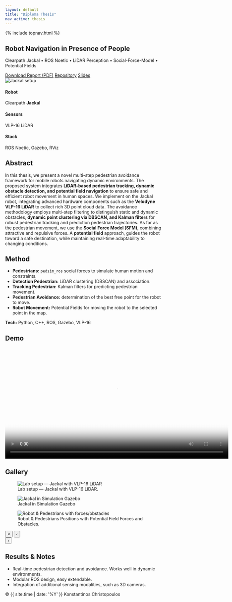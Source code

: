 ```yaml
---
layout: default
title: "Diploma Thesis"
nav_active: thesis
---
```


<link rel="stylesheet" href="{{ '/assets/css/style.css' | relative_url }}">

{% include topnav.html %}

<section class="section thesis-hero">
  <div class="thesis-title">
    <h1>Robot Navigation in Presence of People</h1>
    <p class="muted">Clearpath Jackal • ROS Noetic • LiDAR Perception • Social-Force-Model • Potential Fields</p>
    <div class="thesis-actions">
      <a class="btn primary" href="{{ 'assets/reports/Diploma_Thesis_Robotics.pdf' | relative_url }}" target="_blank">Download Report (PDF)</a>
      <a class="btn" href="https://github.com/YOUR_GITHUB/robot-navigation" target="_blank">Repository</a>
      <a class="btn ghost" href="{{ '/assets/reports/Robot_Navigation_Presentation.pdf' | relative_url }}" target="_blank">Slides</a>
    </div>
  </div>

  <div class="thesis-hero-media">
    <img src="{{ '/assets/img/Diploma/Robot-Navigation.png' | relative_url }}" alt="Jackal setup" class="hero-shot">
  </div>
</section>

<section class="section">
  <div class="kv-cards">
    <div class="kv">
      <h4>Robot</h4>
      <p>Clearpath <strong>Jackal</strong></p>
    </div>
    <div class="kv">
      <h4>Sensors</h4>
      <p>VLP-16 LiDAR</p>
    </div>
    <div class="kv">
      <h4>Stack</h4>
      <p>ROS Noetic, Gazebo, RViz</p>
    </div>
  </div>
</section>

<section class="section">
  <h2>Abstract</h2>
  <p>
   In this thesis, we present a novel multi-step pedestrian avoidance framework for mobile robots
  navigating dynamic environments. The proposed system integrates <strong>LiDAR-based pedestrian
  tracking, dynamic obstacle detection, and potential field navigation</strong> to ensure safe and efficient
  robot movement in human spaces. We implement on the Jackal robot, integrating advanced
  hardware components such as the <strong>Velodyne VLP-16 LiDAR</strong> to collect rich 3D point cloud
  data. The avoidance methodology employs multi-step filtering to distinguish static and dynamic
  obstacles, <strong>dynamic point clustering via DBSCAN, and Kalman filters</strong> for robust pedestrian
  tracking and prediction pedestrian trajectories. As far as the pedestrian movement, we use the
  <strong>Social Force Model (SFM)</strong>, combining attractive and repulsive forces. A <strong>potential field</strong> approach,
  guides the robot toward a safe destination, while maintaining real-time adaptability to changing
  conditions.
  </p>
</section>

<section class="section">
  <h2>Method</h2>
  <ul class="list-dot">
    <li><strong>Pedestrians:</strong> <code>pedsim_ros</code> social forces to simulate human motion and constraints.</li>
    <li><strong>Detection Pedestrian:</strong> LiDAR clustering (DBSCAN) and association.</li>
    <li><strong>Tracking Pedestrian:</strong> Kalman filters for predicting pedestrian movement.</li>
    <li><strong>Pedestrian Avoidance:</strong> determination of the best free point for the robot to move.</li>
    <li><strong>Robot Movement:</strong> Potential Fields for moving the robot to the selected point in the map.</li>
  </ul>
  <p class="p-tech"><strong>Tech:</strong> Python, C++, ROS, Gazebo, VLP-16</p>
</section>

<section class="section">
  <h2>Demo</h2>
  <div class="video-wrap">
      <video controls width="720" poster="{{ '/assets/img/Diploma/0deg_no_obs.mov' | relative_url }}">
        <source src="{{ 'assets/img/Diploma/0deg_no_obs.mov' | relative_url }}" type="video/mp4">
      </video>
  </div>
</section>


<!-- Gallery --> 
<section class="section">
  <h2>Gallery</h2>

  <div class="gallery-grid">
    <!-- Each tile -->
    <figure class="g-item">
      <img src="{{ '/assets/img/Diploma/jackal_lab.jpg' | relative_url }}" alt="Lab setup — Jackal with VLP-16 LiDAR" data-caption="Lab setup — Jackal with VLP-16 LiDAR">
      <figcaption>Lab setup — Jackal with VLP-16 LiDAR.</figcaption>
    </figure>
    <figure class="g-item">
      <img src="{{ '/assets/img/Diploma/jackal_sim.jpg' | relative_url }}" alt="Jackal in Simulation Gazebo" data-caption="Jackal in Simulation Gazebo">
      <figcaption>Jackal in Simulation Gazebo</figcaption>
    </figure>
    <figure class="g-item">
      <img src="{{ '/assets/img/Diploma/forces_in_map.png' | relative_url }}" alt="Robot & Pedestrians with forces/obstacles" data-caption="Robot & Pedestrians — forces and obstacles">
      <figcaption>Robot & Pedestrians Positions with Potential Field Forces and Obstacles.</figcaption>
    </figure>
  </div>

  <!-- Lightbox viewer -->
  <div class="lightbox" id="lightbox" aria-hidden="true">
    <button class="lb-close" aria-label="Close">×</button>
    <button class="lb-prev" aria-label="Previous">‹</button>
    <img class="lb-img" alt="">
    <div class="lb-caption"></div>
    <button class="lb-next" aria-label="Next">›</button>
  </div>

  <script>
    // Minimal vanilla JS lightbox
    (function(){
      const tiles = Array.from(document.querySelectorAll('.gallery-grid .g-item img'));
      const box = document.getElementById('lightbox');
      const img = box.querySelector('.lb-img');
      const cap = box.querySelector('.lb-caption');
      const closeBtn = box.querySelector('.lb-close');
      const prevBtn = box.querySelector('.lb-prev');
      const nextBtn = box.querySelector('.lb-next');
      let i = 0;

      function open(idx){
        i = idx;
        const el = tiles[i];
        img.src = el.src;
        img.alt = el.alt || '';
        cap.textContent = el.dataset.caption || el.alt || '';
        box.setAttribute('aria-hidden','false');
        document.body.style.overflow = 'hidden';
      }
      function close(){
        box.setAttribute('aria-hidden','true');
        document.body.style.overflow = '';
      }
      function prev(){ open( (i - 1 + tiles.length) % tiles.length ); }
      function next(){ open( (i + 1) % tiles.length ); }

      tiles.forEach((t, idx) => t.addEventListener('click', () => open(idx)));
      closeBtn.addEventListener('click', close);
      box.addEventListener('click', (e)=>{ if(e.target===box) close(); });
      prevBtn.addEventListener('click', prev);
      nextBtn.addEventListener('click', next);
      document.addEventListener('keydown', (e)=>{
        if(box.getAttribute('aria-hidden')==='true') return;
        if(e.key==='Escape') close();
        if(e.key==='ArrowLeft') prev();
        if(e.key==='ArrowRight') next();
      });

      // touch swipe
      let startX=0;
      box.addEventListener('touchstart',(e)=> startX = e.touches[0].clientX, {passive:true});
      box.addEventListener('touchend',(e)=>{
        const dx = e.changedTouches[0].clientX - startX;
        if(Math.abs(dx) > 40) (dx>0? prev: next)();
      });
    })();
  </script>
</section>


<section class="section">
  <h2>Results &amp; Notes</h2>
  <ul class="list-dot">
    <li>Real-time pedestrian detection and avoidance. Works well in dynamic environments.</li>
    <li>Modular ROS design, easy extendable.</li>
    <li>Integration of additional sensing modalities, such as 3D cameras.</li>
  </ul>
</section>

<footer class="footer">
  <span>© {{ site.time | date: '%Y' }} Konstantinos Christopoulos</span>
</footer>

